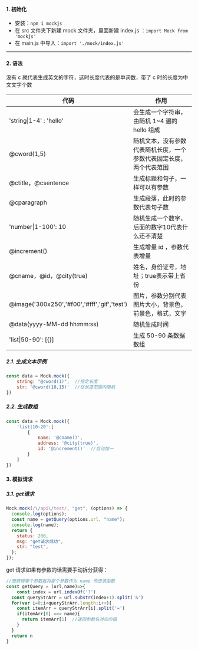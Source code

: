 #### 1. 初始化

- 安装：`npm i mockjs`
- 在 src 文件夹下新建 mock 文件夹，里面新建 index.js ：`import Mock from 'mockjs'`
- 在 main.js 中导入：`import './mock/index.js'`

---

#### 2. 语法

没有 c 就代表生成英文的字符，这时长度代表的是单词数，带了 c 时的长度为中文文字个数

| 代码                                         | 作用                                                         |
| -------------------------------------------- | ------------------------------------------------------------ |
| 'string\|1-4' : 'hello'                      | 会生成一个字符串，由随机 1~4 遍的 hello 组成                 |
| @cword(1,5)                                  | 随机文本，没有参数代表随机长度，一个参数代表固定长度，两个代表范围 |
| @ctitle，@csentence                          | 生成标题和句子，一样可以有参数                               |
| @cparagraph                                  | 生成段落，此时的参数代表句子数                               |
| 'number\|1-100': 10                          | 随机生成一个数字，后面的数字10代表什么还不清楚               |
| @increment()                                 | 生成增量 id ，参数代表增量                                   |
| @cname，@id，@city(true)                     | 姓名，身份证号，地址；true表示带上省份                       |
| @image('300x250','#f00','#fff','gif','test') | 图片，参数分别代表图片大小，背景色，前景色，格式，文字       |
| @data(yyyy-MM-dd hh:mm:ss)                   | 随机生成时间                                                 |
| 'list\|50-90': [{}]                          | 生成 50-90 条数据数组                                        |

##### 2.1. 生成文本示例

```js
const data = Mock.mock({
	string: "@cword(1)",  //指定长度
	str: '@cword(10,15)'  //在长度范围内随机
})
```

##### 2.2. 生成数组

```js
const data = Mock.mock({
	'list|10-20':[
		{
			name: '@cname()',
			address: '@city(true)',
			id: '@increment()'  //自动加一
		}
	]
})
```

#### 3. 模拟请求

##### 3.1. get请求

```js
Mock.mock(/\/api\/test/, "get", (options) => {
  console.log(options);
  const name = getQuery(options.url, "name");
  console.log(name);
  return {
    status: 200,
    msg: "get请求成功",
    str: "test",
  };
});
```

get 请求如果有参数的话需要手动拆分获得：

```js
//想获得哪个参数就将那个参数作为 name 传进该函数
const getQuery = (url,name)=>{
	const index = url.indexOf('?')
  const queryStrArr = url.substr(index+1).split('&')
  for(var i=0;i<queryStrArr.length;i++){
    const itemArr = queryStrArr[i].split('=')
    if(itemArr[0] === name){
      return itemArr[1]  //返回参数名对应的值
    }
  }
  return n
}
```





